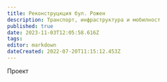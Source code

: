 ```yaml
---
title: Реконструцкция бул. Рожен
description: Транспорт, инфраструктура и мобилност
published: true
date: 2023-11-03T12:05:58.616Z
tags: 
editor: markdown
dateCreated: 2022-07-20T11:15:12.453Z
---
```


Проект